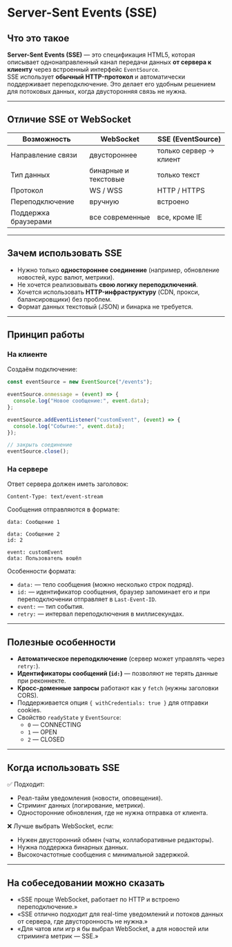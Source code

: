 # Server-Sent Events (SSE)

## Что это такое
**Server-Sent Events (SSE)** — это спецификация HTML5, которая описывает однонаправленный канал передачи данных **от сервера к клиенту** через встроенный интерфейс `EventSource`.  
SSE использует **обычный HTTP-протокол** и автоматически поддерживает переподключение. Это делает его удобным решением для потоковых данных, когда двусторонняя связь не нужна.

---

## Отличие SSE от WebSocket

| Возможность        | WebSocket             | SSE (EventSource)     |
|--------------------|----------------------|-----------------------|
| Направление связи  | двустороннее         | только сервер → клиент |
| Тип данных         | бинарные и текстовые | только текст          |
| Протокол           | WS / WSS             | HTTP / HTTPS          |
| Переподключение    | вручную              | встроено              |
| Поддержка браузерами | все современные     | все, кроме IE         |

---

## Зачем использовать SSE
- Нужно только **одностороннее соединение** (например, обновление новостей, курс валют, метрики).  
- Не хочется реализовывать **свою логику переподключений**.  
- Хочется использовать **HTTP-инфраструктуру** (CDN, прокси, балансировщики) без проблем.  
- Формат данных текстовый (JSON) и бинарка не требуется.  

---

## Принцип работы

### На клиенте
Создаём подключение:

```js
const eventSource = new EventSource("/events");

eventSource.onmessage = (event) => {
  console.log("Новое сообщение:", event.data);
};

eventSource.addEventListener("customEvent", (event) => {
  console.log("Событие:", event.data);
});

// закрыть соединение
eventSource.close();
```

### На сервере
Ответ сервера должен иметь заголовок:

```
Content-Type: text/event-stream
```

Сообщения отправляются в формате:

```
data: Сообщение 1

data: Сообщение 2
id: 2

event: customEvent
data: Пользователь вошёл
```

Особенности формата:
- `data:` — тело сообщения (можно несколько строк подряд).  
- `id:` — идентификатор сообщения, браузер запоминает его и при переподключении отправляет в `Last-Event-ID`.  
- `event:` — тип события.  
- `retry:` — интервал переподключения в миллисекундах.  

---

## Полезные особенности
- **Автоматическое переподключение** (сервер может управлять через `retry:`).  
- **Идентификаторы сообщений (`id:`)** — позволяют не терять данные при реконнекте.  
- **Кросс-доменные запросы** работают как у `fetch` (нужны заголовки CORS).  
- Поддерживается опция `{ withCredentials: true }` для отправки cookies.  
- Свойство `readyState` у `EventSource`:  
  - `0` — CONNECTING  
  - `1` — OPEN  
  - `2` — CLOSED  

---

## Когда использовать SSE
✅ Подходит:
- Реал-тайм уведомления (новости, оповещения).  
- Стриминг данных (логирование, метрики).  
- Односторонние обновления, где не нужна отправка от клиента.  

❌ Лучше выбрать WebSocket, если:
- Нужен двусторонний обмен (чаты, коллаборативные редакторы).  
- Нужна поддержка бинарных данных.  
- Высокочастотные сообщения с минимальной задержкой.

---

## На собеседовании можно сказать
- «SSE проще WebSocket, работает по HTTP и встроено переподключение.»  
- «SSE отлично подходит для real-time уведомлений и потоков данных от сервера, где двусторонность не нужна.»  
- «Для чатов или игр я бы выбрал WebSocket, а для новостей или стриминга метрик — SSE.»  

